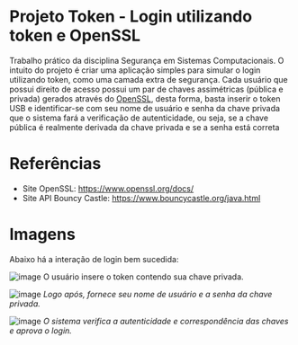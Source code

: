 # Projeto Token - Login utilizando token e OpenSSL

Trabalho prático da disciplina Segurança em Sistemas Computacionais. O intuito do projeto é criar uma aplicação simples para simular o login utilizando token, como uma camada extra de segurança. 
Cada usuário que possui direito de acesso possui um par de chaves assimétricas (pública e privada) gerados através do [OpenSSL](https://www.openssl.org/), desta forma, basta inserir o token USB e identificar-se com seu nome de usuário e senha da chave privada que o sistema fará a verificação de autenticidade, ou seja, se a chave pública é realmente derivada da chave privada e se a senha está correta

# Referências

  - Site OpenSSL: https://www.openssl.org/docs/
  - Site API Bouncy Castle: https://www.bouncycastle.org/java.html

# Imagens

Abaixo há a interação de login bem sucedida:

![image](https://github.com/samuelcms/Security-in-Computer-Systems-Practcical-Work/assets/44274148/8c0e585c-069b-4e0b-97a6-ee19269a1585)
  O usuário insere o token contendo sua chave privada.


![image](https://github.com/samuelcms/Security-in-Computer-Systems-Practcical-Work/assets/44274148/0c4d0363-c601-4c69-afc4-e80297c45c2a)
_Logo após, fornece seu nome de usuário e a senha da chave privada._


![image](https://github.com/samuelcms/Security-in-Computer-Systems-Practcical-Work/assets/44274148/9e6b00b6-b366-4f7f-94ee-b771e15d1673)
_O sistema verifica a autenticidade e correspondência das chaves e aprova o login._



